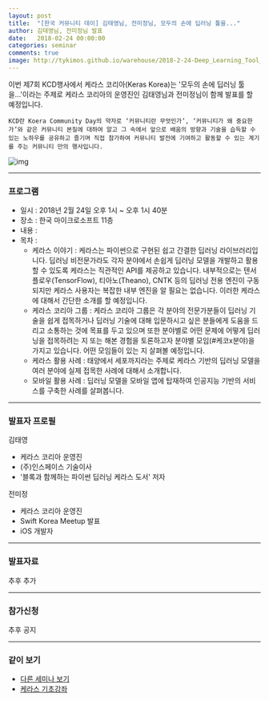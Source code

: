 ```yaml
---
layout: post
title:  "[한국 커뮤니티 데이] 김태영님, 전미정님, 모두의 손에 딥러닝 툴을..."
author: 김태영님, 전미정님 발표
date:   2018-02-24 00:00:00
categories: seminar
comments: true
image: http://tykimos.github.io/warehouse/2018-2-24-Deep_Learning_Tool_in_Everyones_hands_title.png
---
```

이번 제7회 KCD행사에서 케라스 코리아(Keras Korea)는 '모두의 손에 딥러닝 툴을...'이라는 주제로 케라스 코리아의 운영진인 김태영님과 전미정님이 함께 발표를 할 예정입니다.

    KCD란 Koera Community Day의 약자로 ‘커뮤니티란 무엇인가’, ‘커뮤니티가 왜 중요한가’와 같은 커뮤니티 본질에 대하여 알고 그 속에서 앞으로 배움의 방향과 기술을 습득할 수 있는 노하우를 공유하고 즐기며 직접 참가하여 커뮤니티 발전에 기여하고 활동할 수 있는 계기를 주는 커뮤니티 만의 행사입니다. 
    
![img](http://tykimos.github.io/warehouse/2018-2-24-Deep_Learning_Tool_in_Everyones_hands_title.png)

---
### 프로그램

* 일시 : 2018년 2월 24일 오후 1시 ~ 오후 1시 40분
* 장소 : 한국 마이크로소프트 11층
* 내용 : 
* 목차 :
    * 케라스 이야기 : 케라스는 파이썬으로 구현된 쉽고 간결한 딥러닝 라이브러리입니다. 딥러닝 비전문가라도 각자 분야에서 손쉽게 딥러닝 모델을 개발하고 활용할 수 있도록 케라스는 직관적인 API를 제공하고 있습니다. 내부적으로는 텐서플로우(TensorFlow), 티아노(Theano), CNTK 등의 딥러닝 전용 엔진이 구동되지만 케라스 사용자는 복잡한 내부 엔진을 알 필요는 없습니다. 이러한 케라스에 대해서 간단한 소개를 할 예정입니다. 
    * 케라스 코리아 그룹 : 케라스 코리아 그룹은 각 분야의 전문가분들이 딥러닝 기술을 쉽게 접목하거나 딥러닝 기술에 대해 입문하시고 싶은 분들에게 도움을 드리고 소통하는 것에 목표를 두고 있으며 또한 분야별로 어떤 문제에 어떻게 딥러닝을 접목하려는 지 또는 해본 경험을 토론하고자 분야별 모임(#케코x분야)을 가지고 있습니다. 어떤 모임들이 있는 지 살펴볼 예정입니다. 
    * 케라스 활용 사례 : 태양에서 세포까지라는 주제로 케라스 기반의 딥러닝 모델을 여러 분야에 실제 접목한 사례에 대해서 소개합니다.
    * 모바일 활용 사례 : 딥러닝 모델을 모바일 앱에 탑재하여 인공지능 기반의 서비스를 구축한 사례를 살펴봅니다.

---

### 발표자 프로필

김태영
- 케라스 코리아 운영진
- (주)인스페이스 기술이사
- '블록과 함께하는 파이썬 딥러닝 케라스 도서' 저자

전미정
- 케라스 코리아 운영진
- Swift Korea Meetup 발표
- iOS 개발자

---

### 발표자료

추후 추가

---

### 참가신청

추후 공지

---

### 같이 보기

* [다른 세미나 보기](https://tykimos.github.io/seminar/)
* [케라스 기초강좌](https://tykimos.github.io/lecture/)
